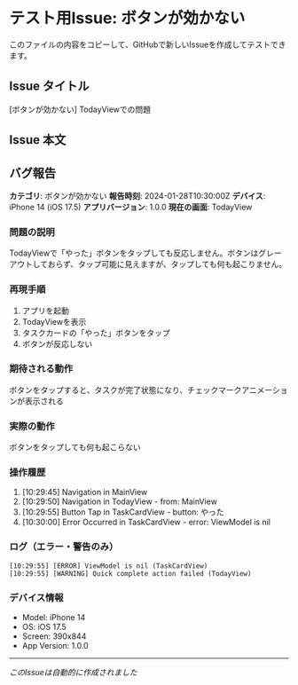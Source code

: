 # テスト用Issue: ボタンが効かない

このファイルの内容をコピーして、GitHubで新しいIssueを作成してテストできます。

## Issue タイトル
[ボタンが効かない] TodayViewでの問題

## Issue 本文

## バグ報告

**カテゴリ**: ボタンが効かない
**報告時刻**: 2024-01-28T10:30:00Z
**デバイス**: iPhone 14 (iOS 17.5)
**アプリバージョン**: 1.0.0
**現在の画面**: TodayView

### 問題の説明
TodayViewで「やった」ボタンをタップしても反応しません。ボタンはグレーアウトしておらず、タップ可能に見えますが、タップしても何も起こりません。

### 再現手順
1. アプリを起動
2. TodayViewを表示
3. タスクカードの「やった」ボタンをタップ
4. ボタンが反応しない

### 期待される動作
ボタンをタップすると、タスクが完了状態になり、チェックマークアニメーションが表示される

### 実際の動作  
ボタンをタップしても何も起こらない

### 操作履歴
1. [10:29:45] Navigation in MainView
2. [10:29:50] Navigation in TodayView - from: MainView
3. [10:29:55] Button Tap in TaskCardView - button: やった
4. [10:30:00] Error Occurred in TaskCardView - error: ViewModel is nil

### ログ（エラー・警告のみ）
```
[10:29:55] [ERROR] ViewModel is nil (TaskCardView)
[10:29:55] [WARNING] Quick complete action failed (TodayView)
```

### デバイス情報
- Model: iPhone 14
- OS: iOS 17.5
- Screen: 390x844
- App Version: 1.0.0

---
*このIssueは自動的に作成されました*